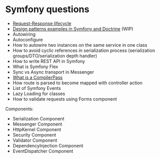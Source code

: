 # Symfony questions

- [Request-Response lifecycle](https://github.com/glaphire/interview_questions_and_answers/blob/main/src/symfony/answers/request_response_lifecycle.md)
- [Design patterns examples in Symfony and Doctrine](https://github.com/glaphire/interview_questions_and_answers/blob/main/src/symfony/answers/Design_patterns_examples_in_symfony_and_doctrine.md) (WIP) 
- Autowiring
- Autoconfigure
- How to autowire two instances on the same service in one class
- How to avoid cyclic references in serialization process (serialization groups/DTO/serialization depth handler)
- How to write REST API in Symfony
- What is Symfony Flex
- Sync vs Async transport in Messenger
- [What is a CompilerPass](https://github.com/glaphire/interview_questions_and_answers/blob/main/src/symfony/answers/what_is_a_compiler_pass.md)
- How route is parsed to become mapped with controller action
- List of Symfony Events
- Lazy Loading for classes
- How to validate requests using Forms component

Components:
- Serialization Component
- Messenger Component
- HttpKernel Component
- Security Component
- Validator Component
- DependencyInjection Component
- EventDispatcher Component